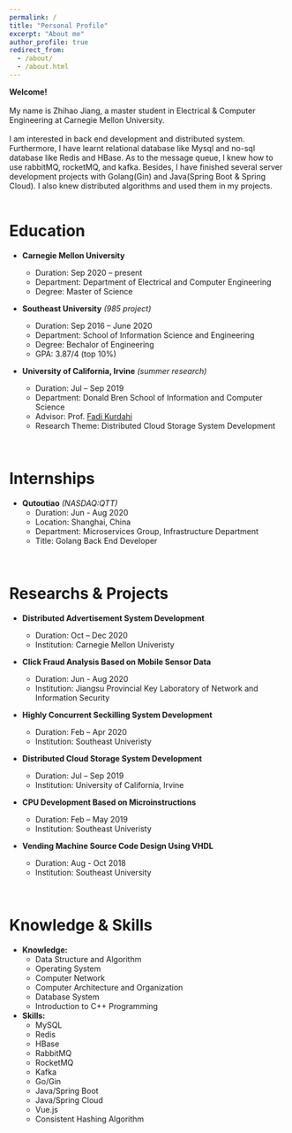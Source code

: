 ```yaml
---
permalink: /
title: "Personal Profile"
excerpt: "About me"
author_profile: true
redirect_from: 
  - /about/
  - /about.html
---
```

**Welcome!**
<br/>
<br/>
My name is Zhihao Jiang, a master student in Electrical & Computer Engineering at Carnegie Mellon University. 
<br/>
<br/>
I am interested in back end development and distributed system. Furthermore, I have learnt relational database like Mysql and no-sql database like Redis and HBase. As to the message queue, I knew how to use rabbitMQ, rocketMQ, and kafka. Besides, I have finished several server development projects with Golang(Gin) and Java(Spring Boot & Spring Cloud). I also knew distributed algorithms and used them in my projects.
<br/> 
<br/> 

Education
======
* **Carnegie Mellon University**
	* Duration: Sep 2020 – present
	* Department: Department of Electrical and Computer Engineering
	* Degree: Master of Science

* **Southeast University** <i>(985 project)</i>
	* Duration: Sep 2016 – June 2020
	* Department: School of Information Science and Engineering
	* Degree: Bechalor of Engineering
	* GPA: 3.87/4 (top 10%)

* **University of California, Irvine** <i>(summer research)</i>
	* Duration: Jul – Sep 2019
	* Department: Donald Bren School of Information and Computer Science
	* Advisor: Prof. [Fadi Kurdahi](https://engineering.uci.edu/users/fadi-kurdahi)
	* Research Theme: Distributed Cloud Storage System Development

<br/>

Internships
======
* **Qutoutiao** <i>(NASDAQ:QTT)</i>
	* Duration: Jun - Aug 2020
	* Location: Shanghai, China
	* Department: Microservices Group, Infrastructure Department
	* Title: Golang Back End Developer

<br/>

Researchs & Projects
======
* **Distributed Advertisement System Development**
	* Duration: Oct – Dec 2020
	* Institution: Carnegie Mellon Univeristy

* **Click Fraud Analysis Based on Mobile Sensor Data**
	* Duration: Jun - Aug 2020
	* Institution: Jiangsu Provincial Key Laboratory of Network and Information Security

* **Highly Concurrent Seckilling System Development**
	* Duration: Feb – Apr 2020
	* Institution: Southeast Univeristy

* **Distributed Cloud Storage System Development**
	* Duration: Jul – Sep 2019
	* Institution: University of California, Irvine

* **CPU Development Based on Microinstructions**
	* Duration: Feb – May 2019
	* Institution: Southeast Univeristy

* **Vending Machine Source Code Design Using VHDL**
	* Duration: Aug - Oct 2018
	* Institution: Southeast University

<br/>

Knowledge & Skills
======
* **Knowledge:**
	* Data Structure and Algorithm
	* Operating System
	* Computer Network
	* Computer Architecture and Organization
	* Database System
	* Introduction to C++ Programming
* **Skills:**
	* MySQL
	* Redis
	* HBase
	* RabbitMQ
	* RocketMQ
	* Kafka
	* Go/Gin
	* Java/Spring Boot
	* Java/Spring Cloud
	* Vue.js
	* Consistent Hashing Algorithm
